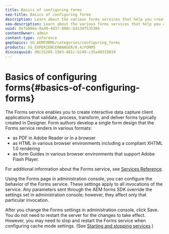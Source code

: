```yaml
---
title: Basics of configuring forms
seo-title: Basics of configuring forms
description: Learn about the various forms services that help you create interactive data capture applications.
seo-description: Learn about the various forms services that help you create interactive data capture applications.
uuid: 9efb006a-8a40-4d37-808c-b413df535366
contentOwner: admin
content-type: reference
geptopics: SG_AEMFORMS/categories/configuring_forms
products: SG_EXPERIENCEMANAGER/6.4/FORMS
discoiquuid: d0c31205-1503-401c-b249-c35a40315819
---
```


# Basics of configuring forms{#basics-of-configuring-forms}

The Forms service enables you to create interactive data capture client applications that validate, process, transform, and deliver forms typically created in Designer. Form authors develop a single form design that the Forms service renders in various formats:

* as PDF in Adobe Reader or in a browser
* as HTML in various browser environments including a compliant XHTML 1.0 rendering
* as form Guides in various browser environments that support Adobe Flash Player.

For additional information about the Forms service, see [Services Reference](http://www.adobe.com/go/learn_aemforms_services_63).

Using the Forms page in administration console, you can configure the behavior of the Forms service. These settings apply to all invocations of the service. Any parameters sent through the AEM forms SDK override the settings set in administration console; however, they affect only that particular invocation.

After you change the Forms settings in administration console, click Save. You do not need to restart the server for the changes to take effect. However, you may need to stop and restart the Forms service when configuring cache mode settings. (See [Starting and stopping services](../../../forms/using/admin-help/starting-stopping-services.md#starting-and-stopping-services).)
